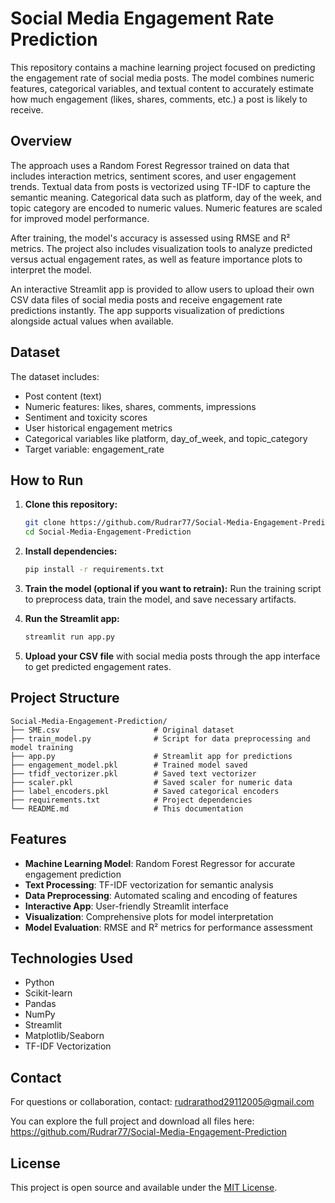# Social Media Engagement Rate Prediction  

This repository contains a machine learning project focused on predicting the engagement rate of social media posts. The model combines numeric features, categorical variables, and textual content to accurately estimate how much engagement (likes, shares, comments, etc.) a post is likely to receive.

## Overview

The approach uses a Random Forest Regressor trained on data that includes interaction metrics, sentiment scores, and user engagement trends. Textual data from posts is vectorized using TF-IDF to capture the semantic meaning. Categorical data such as platform, day of the week, and topic category are encoded to numeric values. Numeric features are scaled for improved model performance.

After training, the model's accuracy is assessed using RMSE and R² metrics. The project also includes visualization tools to analyze predicted versus actual engagement rates, as well as feature importance plots to interpret the model.

An interactive Streamlit app is provided to allow users to upload their own CSV data files of social media posts and receive engagement rate predictions instantly. The app supports visualization of predictions alongside actual values when available.

## Dataset

The dataset includes:
- Post content (text)
- Numeric features: likes, shares, comments, impressions
- Sentiment and toxicity scores
- User historical engagement metrics
- Categorical variables like platform, day_of_week, and topic_category
- Target variable: engagement_rate

## How to Run

1. **Clone this repository:**
   ```bash
   git clone https://github.com/Rudrar77/Social-Media-Engagement-Prediction.git
   cd Social-Media-Engagement-Prediction
   ```

2. **Install dependencies:**
   ```bash
   pip install -r requirements.txt
   ```

3. **Train the model (optional if you want to retrain):**
   Run the training script to preprocess data, train the model, and save necessary artifacts.

4. **Run the Streamlit app:**
   ```bash
   streamlit run app.py
   ```

5. **Upload your CSV file** with social media posts through the app interface to get predicted engagement rates.

## Project Structure

```
Social-Media-Engagement-Prediction/
├── SME.csv                     # Original dataset
├── train_model.py              # Script for data preprocessing and model training
├── app.py                      # Streamlit app for predictions
├── engagement_model.pkl        # Trained model saved
├── tfidf_vectorizer.pkl        # Saved text vectorizer
├── scaler.pkl                  # Saved scaler for numeric data
├── label_encoders.pkl          # Saved categorical encoders
├── requirements.txt            # Project dependencies
└── README.md                   # This documentation
```

## Features

- **Machine Learning Model**: Random Forest Regressor for accurate engagement prediction
- **Text Processing**: TF-IDF vectorization for semantic analysis
- **Data Preprocessing**: Automated scaling and encoding of features
- **Interactive App**: User-friendly Streamlit interface
- **Visualization**: Comprehensive plots for model interpretation
- **Model Evaluation**: RMSE and R² metrics for performance assessment

## Technologies Used

- Python
- Scikit-learn
- Pandas
- NumPy
- Streamlit
- Matplotlib/Seaborn
- TF-IDF Vectorization

## Contact

For questions or collaboration, contact: rudrarathod29112005@gmail.com

You can explore the full project and download all files here: https://github.com/Rudrar77/Social-Media-Engagement-Prediction

## License

This project is open source and available under the [MIT License](LICENSE).
